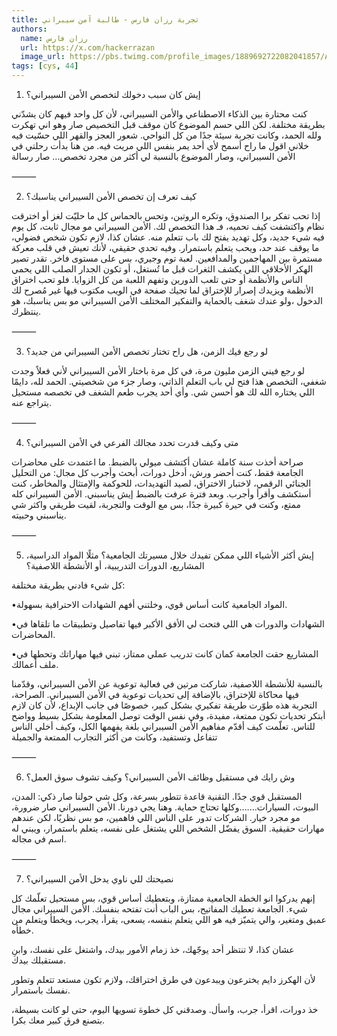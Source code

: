 ```yaml
---
title: تجربة رزان فارس - طالبة آمن سيبراني
authors:
  name: رزان فارس
  url: https://x.com/hackerrazan
  image_url: https://pbs.twimg.com/profile_images/1889692722082041857/A0ZAE32f_400x400.jpg
tags: [cys, 44]
---
```


1. إيش كان سبب دخولك لتخصص الأمن السيبراني؟

كنت محتارة بين الذكاء الاصطناعي والأمن السيبراني، لأن كل واحد فيهم كان يشدّني بطريقة مختلفة. لكن اللي حسم الموضوع كان موقف قبل التخصيص صار
 وهو اني تهكرت ولله الحمد، وكانت تجربة سيئة جدًا من كل النواحي. شعور العجز والقهر اللي حسّيت فيه  خلاني اقول ما راح أسمح لأي أحد يمر بنفس اللي مريت فيه.
من هنا بدأت رحلتي في الأمن السيبراني، وصار الموضوع بالنسبة لي أكثر من مجرد تخصص… صار رسالة

⸻

2. كيف تعرف إن تخصص الأمن السيبراني يناسبك؟

إذا تحب تفكر برا الصندوق، وتكره الروتين، وتحس بالحماس كل ما حليّت لغز أو اخترقت نظام واكتشفت كيف تحميه، فـ هذا التخصص لك.
الأمن السيبراني مو مجال ثابت، كل يوم فيه شيء جديد، وكل تهديد يفتح لك باب تتعلم منه. عشان كذا، لازم تكون شخص فضولي، ما يوقف عند حد، ويحب يتعلم باستمرار.
وفيه تحدي حقيقي، لأنك تعيش في قلب معركة مستمرة بين المهاجمين والمدافعين. لعبة توم وجيري، بس على مستوى فاخر.
تقدر تصير الهكر الأخلاقي اللي يكشف الثغرات قبل ما تُستغل، أو تكون الجدار الصلب اللي يحمي الناس والأنظمة أو حتى تلعب الدورين وتفهم اللعبة من كل الزوايا.
فلو تحب اختراق الأنظمة ويزيدك إصرار للإختراق لما تجيك صفحة في الويب مكتوب فيها غير مُصرح لك الدخول ،ولو عندك شغف بالحماية والتفكير المختلف
الأمن السيبراني مو بس يناسبك، هو ينتظرك.


⸻

3. لو رجع فيك الزمن، هل راح تختار تخصص الأمن السيبراني من جديد؟


لو رجع فيني الزمن مليون مرة، في كل مرة باختار الأمن السيبراني لأني فعلاً وجدت شغفي، التخصص هذا فتح لي باب التعلم الذاتي، وصار جزء من شخصيتي.
الحمد لله، دايمًا اللي يختاره الله لك هو أحسن شي.
وأي أحد يجرب طعم الشغف في تخصصه مستحيل يتراجع عنه.

⸻

4. متى وكيف قدرت تحدد مجالك الفرعي في الأمن السيبراني؟


صراحة أخذت سنة كاملة عشان أكتشف ميولي بالضبط. ما اعتمدت على محاضرات الجامعة فقط، كنت أحضر ورش، أدخل دورات، أبحث وأجرب كل مجال: من التحليل الجنائي الرقمي، لاختبار الاختراق، لصيد التهديدات، للحوكمة والإمتثال والمخاطر، كنت أستكشف وأقرأ وأجرب. وبعد فترة عرفت بالضبط إيش يناسبني.
الأمن السيبراني كله ممتع، وكنت في حيرة كبيرة جدًا، بس مع الوقت والتجربة، لقيت طريقي واكثر شي يناسبني وحبيته.

⸻

5. إيش أكثر الأشياء اللي ممكن تفيدك خلال مسيرتك الجامعية؟ مثلًا المواد الدراسية، المشاريع، الدورات التدريبية، أو الأنشطة اللاصفية؟

كل شيء فادني بطريقة مختلفة:

 •المواد الجامعية كانت أساس قوي، وخلتني أفهم الشهادات الاحترافية بسهولة.

 •الشهادات والدورات هي اللي فتحت لي الأفق الأكبر
فيها تفاصيل وتطبيقات ما تلقاها في المحاضرات.

 •المشاريع حقت الجامعة كمان كانت تدريب عملي ممتاز، تبني فيها مهاراتك وتحطها في ملف أعمالك.

بالنسبة للأنشطة اللاصفية، شاركت مرتين في فعالية توعوية عن الأمن السيبراني، وقدّمنا فيها محاكاة للإختراق، بالإضافة إلى تحديات توعوية في الأمن السيبراني. الصراحة، التجربة هذه طوّرت طريقة تفكيري بشكل كبير، خصوصًا في جانب الإبداع، لأن كان لازم أبتكر تحديات تكون ممتعة، مفيدة، وفي نفس الوقت توصل المعلومة بشكل بسيط وواضح للناس. تعلّمت كيف أقدّم مفاهيم الأمن السيبراني بلغة يفهمها الكل، وكيف أخلي الناس تتفاعل وتستفيد، وكانت من أكثر التجارب الممتعة والجميلة

⸻

6. وش رايك في مستقبل وظائف الأمن السيبراني؟ وكيف تشوف سوق العمل؟


المستقبل قوي جدًا. التقنية قاعدة تتطور بسرعة، وكل شي حولنا صار ذكي: المدن، البيوت، السيارات…….وكلها تحتاج حماية.
وهنا يجي دورنا.
 الأمن السيبراني صار ضرورة، مو مجرد خيار. الشركات تدور على الناس اللي فاهمين، مو بس نظريًا، لكن عندهم مهارات حقيقية. السوق يفضّل الشخص اللي يشتغل على نفسه، يتعلم باستمرار، ويبني له اسم في مجاله.

⸻

7. نصيحتك للي ناوي يدخل الأمن السيبراني؟


إنهم يدركوا انو الخطة الجامعية ممتازة، وبتعطيك أساس قوي، بس مستحيل تعلّمك كل شيء. الجامعة تعطيك المفاتيح، بس الباب أنت تفتحه بنفسك.
الأمن السيبراني مجال عميق ومتغير، والي يتميّز فيه هو اللي يتعلم بنفسه، يسعى، يقرأ، يجرب، ويخطأ ويتعلم من خطأه.

عشان كذا، لا تنتظر أحد يوجّهك، خذ زمام الأمور بيدك، واشتغل على نفسك، وابنِ مستقبلك بيدك.

لأن الهكرز دايم يخترعون ويبدعون في طرق اختراقك، ولازم تكون مستعد تتعلم وتطور نفسك باستمرار.

خذ دورات، اقرأ، جرب، واسأل. وصدقني كل خطوة تسويها اليوم، حتى لو كانت بسيطة، بتصنع فرق كبير معك بكرا.
